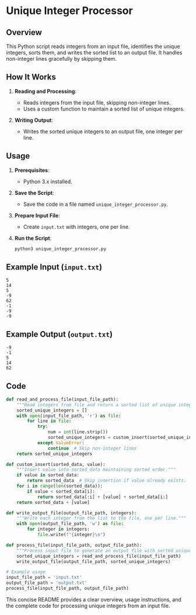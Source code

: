 
# Unique Integer Processor

## Overview

This Python script reads integers from an input file, identifies the unique integers, sorts them, and writes the sorted list to an output file. It handles non-integer lines gracefully by skipping them.

## How It Works

1. **Reading and Processing**:
   - Reads integers from the input file, skipping non-integer lines.
   - Uses a custom function to maintain a sorted list of unique integers.

2. **Writing Output**:
   - Writes the sorted unique integers to an output file, one integer per line.

## Usage

1. **Prerequisites**:
   - Python 3.x installed.

2. **Save the Script**:
   - Save the code in a file named `unique_integer_processor.py`.

3. **Prepare Input File**:
   - Create `input.txt` with integers, one per line.

4. **Run the Script**:
   ```bash
   python3 unique_integer_processor.py
   ```

## Example Input (`input.txt`)
```
5
14
5
-9
62
-1
-9
-9
```

## Example Output (`output.txt`)
```
-9
-1
5
14
62
```

## Code

```python
def read_and_process_file(input_file_path):
    """Read integers from file and return a sorted list of unique integers."""
    sorted_unique_integers = []
    with open(input_file_path, 'r') as file:
        for line in file:
            try:
                num = int(line.strip())
                sorted_unique_integers = custom_insert(sorted_unique_integers, num)
            except ValueError:
                continue  # Skip non-integer lines
    return sorted_unique_integers

def custom_insert(sorted_data, value):
    """Insert value into sorted_data maintaining sorted order."""
    if value in sorted_data:
        return sorted_data  # Skip insertion if value already exists.
    for i in range(len(sorted_data)):
        if value < sorted_data[i]:
            return sorted_data[:i] + [value] + sorted_data[i:]
    return sorted_data + [value]

def write_output_file(output_file_path, integers):
    """Write each integer from the list to the file, one per line."""
    with open(output_file_path, 'w') as file:
        for integer in integers:
            file.write(f"{integer}\n")

def process_file(input_file_path, output_file_path):
    """Process input file to generate an output file with sorted unique integers."""
    sorted_unique_integers = read_and_process_file(input_file_path)
    write_output_file(output_file_path, sorted_unique_integers)

# Example usage
input_file_path = 'input.txt'
output_file_path = 'output.txt'
process_file(input_file_path, output_file_path)
```

This concise README provides a clear overview, usage instructions, and the complete code for processing unique integers from an input file.
